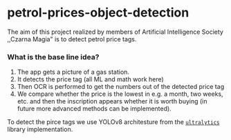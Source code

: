 # petrol-prices-object-detection

The aim of this project realized by members of Artificial Intelligence Society ,,Czarna Magia" is to detect petrol price tags.

### What is the base line idea?

1. The app gets a picture of a gas station.
2. It detects the price tag (all ML and math work here)
3. Then OCR is performed to get the numbers out of the detected price tag
4. We compare whether the price is the lowest in e.g. a month, two weeks, etc. and then the inscription appears whether it is worth buying (in future more advanced methods can be implemented).

To detect the pirce tags we use YOLOv8 architesture from the [`ultralytics`](https://github.com/ultralytics/ultralytics) library implementation.
